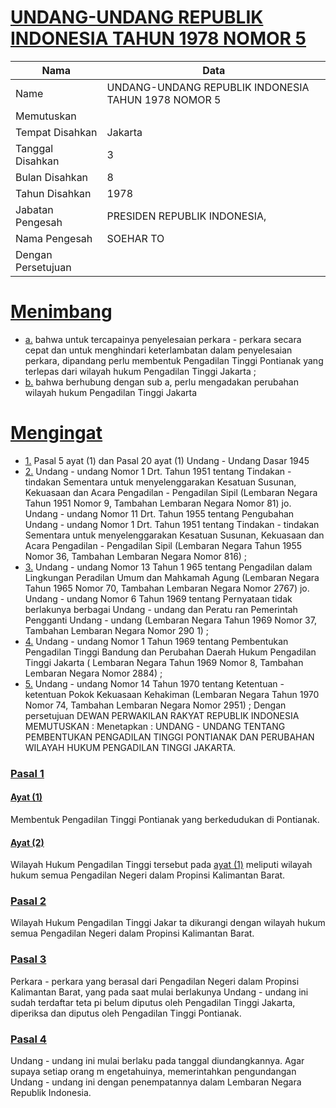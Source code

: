 # [UNDANG-UNDANG REPUBLIK INDONESIA TAHUN 1978 NOMOR 5](http://example.org/legal/document/uu/1978/5)

| Nama | Data |
| ------ | ----- |
|Name|UNDANG-UNDANG REPUBLIK INDONESIA TAHUN 1978 NOMOR 5|
|Memutuskan||
|Tempat Disahkan|Jakarta|
|Tanggal Disahkan|3|
|Bulan Disahkan|8|
|Tahun Disahkan|1978|
|Jabatan Pengesah|PRESIDEN REPUBLIK INDONESIA,|
|Nama Pengesah|SOEHAR TO|
|Dengan Persetujuan||
# [Menimbang](http://example.org/legal/document/uu/1978/5/menimbang)

* [a.](http://example.org/legal/document/uu/1978/5/menimbang/point/a) bahwa untuk tercapainya penyelesaian perkara - perkara secara cepat dan untuk menghindari keterlambatan dalam penyelesaian perkara, dipandang perlu membentuk Pengadilan Tinggi Pontianak yang terlepas dari wilayah hukum Pengadilan Tinggi Jakarta ;
* [b.](http://example.org/legal/document/uu/1978/5/menimbang/point/b) bahwa berhubung dengan sub a, perlu mengadakan perubahan wilayah hukum Pengadilan Tinggi Jakarta
# [Mengingat](http://example.org/legal/document/uu/1978/5/mengingat)

* [1.](http://example.org/legal/document/uu/1978/5/mengingat/point/0001) Pasal 5 ayat (1) dan Pasal 20 ayat (1) Undang - Undang Dasar 1945
* [2.](http://example.org/legal/document/uu/1978/5/mengingat/point/0002) Undang - undang Nomor 1 Drt. Tahun 1951 tentang Tindakan - tindakan Sementara untuk menyelenggarakan Kesatuan Susunan, Kekuasaan dan Acara Pengadilan - Pengadilan Sipil (Lembaran Negara Tahun 1951 Nomor 9, Tambahan Lembaran Negara Nomor 81) jo. Undang - undang Nomor 11 Drt. Tahun 1955 tentang Pengubahan Undang - undang Nomor 1 Drt. Tahun 1951 tentang Tindakan - tindakan Sementara untuk menyelenggarakan Kesatuan Susunan, Kekuasaan dan Acara Pengadilan - Pengadilan Sipil (Lembaran Negara Tahun 1955 Nomor 36, Tambahan Lembaran Negara Nomor 816) ;
* [3.](http://example.org/legal/document/uu/1978/5/mengingat/point/0003) Undang - undang Nomor 13 Tahun 1 965 tentang Pengadilan dalam Lingkungan Peradilan Umum dan Mahkamah Agung (Lembaran Negara Tahun 1965 Nomor 70, Tambahan Lembaran Negara Nomor 2767) jo. Undang - undang Nomor 6 Tahun 1969 tentang Pernyataan tidak berlakunya berbagai Undang - undang dan Peratu ran Pemerintah Pengganti Undang - undang (Lembaran Negara Tahun 1969 Nomor 37, Tambahan Lembaran Negara Nomor 290 1) ;
* [4.](http://example.org/legal/document/uu/1978/5/mengingat/point/0004) Undang - undang Nomor 1 Tahun 1969 tentang Pembentukan Pengadilan Tinggi Bandung dan Perubahan Daerah Hukum Pengadilan Tinggi Jakarta ( Lembaran Negara Tahun 1969 Nomor 8, Tambahan Lembaran Negara Nomor 2884) ;
* [5.](http://example.org/legal/document/uu/1978/5/mengingat/point/0005) Undang - undang Nomor 14 Tahun 1970 tentang Ketentuan - ketentuan Pokok Kekuasaan Kehakiman (Lembaran Negara Tahun 1970 Nomor 74, Tambahan Lembaran Negara Nomor 2951) ; Dengan persetujuan DEWAN PERWAKILAN RAKYAT REPUBLIK INDONESIA MEMUTUSKAN : Menetapkan : UNDANG - UNDANG TENTANG PEMBENTUKAN PENGADILAN TINGGI PONTIANAK DAN PERUBAHAN WILAYAH HUKUM PENGADILAN TINGGI JAKARTA.

### [Pasal 1](http://example.org/legal/document/uu/1978/5/pasal/0001)

#### [Ayat (1)](http://example.org/legal/document/uu/1978/5/pasal/0001/version/19780803/ayat/0001)
Membentuk Pengadilan Tinggi Pontianak yang berkedudukan di Pontianak.

#### [Ayat (2)](http://example.org/legal/document/uu/1978/5/pasal/0001/version/19780803/ayat/0002)
Wilayah Hukum Pengadilan Tinggi tersebut pada [ayat (1)](http://example.org/legal/document/uu/1978/5/pasal/0001/version/19780803/ayat/0001) meliputi wilayah hukum semua Pengadilan Negeri dalam Propinsi Kalimantan Barat.


### [Pasal 2](http://example.org/legal/document/uu/1978/5/pasal/0002)
Wilayah Hukum Pengadilan Tinggi Jakar ta dikurangi dengan wilayah hukum semua Pengadilan Negeri dalam Propinsi Kalimantan Barat.


### [Pasal 3](http://example.org/legal/document/uu/1978/5/pasal/0003)
Perkara - perkara yang berasal dari Pengadilan Negeri dalam Propinsi Kalimantan Barat, yang pada saat mulai berlakunya Undang - undang ini sudah terdaftar teta pi belum diputus oleh Pengadilan Tinggi Jakarta, diperiksa dan diputus oleh Pengadilan Tinggi Pontianak.


### [Pasal 4](http://example.org/legal/document/uu/1978/5/pasal/0004)
Undang - undang ini mulai berlaku pada tanggal diundangkannya. Agar supaya setiap orang m engetahuinya, memerintahkan pengundangan Undang - undang ini dengan penempatannya dalam Lembaran Negara Republik Indonesia.
